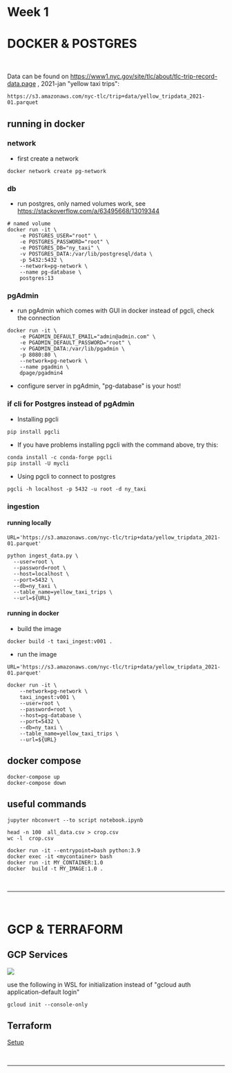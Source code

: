# Week 1

# DOCKER & POSTGRES
<br>

Data can be found on https://www1.nyc.gov/site/tlc/about/tlc-trip-record-data.page , 2021-jan "yellow taxi trips":
```
https://s3.amazonaws.com/nyc-tlc/trip+data/yellow_tripdata_2021-01.parquet
```

## running in docker
### network
- first create a network
```
docker network create pg-network
```

### db
- run postgres, only named volumes work, see https://stackoverflow.com/a/63495668/13019344
```
# named volume
docker run -it \
    -e POSTGRES_USER="root" \
    -e POSTGRES_PASSWORD="root" \
    -e POSTGRES_DB="ny_taxi" \
    -v POSTGRES_DATA:/var/lib/postgresql/data \
    -p 5432:5432 \
    --network=pg-network \
    --name pg-database \
    postgres:13
```    

### pgAdmin
- run pgAdmin which comes with GUI in docker instead of pgcli, check the connection 
```
docker run -it \
    -e PGADMIN_DEFAULT_EMAIL="admin@admin.com" \
    -e PGADMIN_DEFAULT_PASSWORD="root" \
    -v PGADMIN_DATA:/var/lib/pgadmin \
    -p 8080:80 \
    --network=pg-network \
    --name pgadmin \
    dpage/pgadmin4
```

- configure server in pgAdmin, "pg-database" is your host!

### if cli for Postgres instead of pgAdmin

- Installing pgcli
```
pip install pgcli
```
- If you have problems installing pgcli with the command above, try this:
```
conda install -c conda-forge pgcli
pip install -U mycli
```
- Using pgcli to connect to postgres
```
pgcli -h localhost -p 5432 -u root -d ny_taxi
```

### ingestion 

#### running locally
```
URL='https://s3.amazonaws.com/nyc-tlc/trip+data/yellow_tripdata_2021-01.parquet'

python ingest_data.py \
  --user=root \
  --password=root \
  --host=localhost \
  --port=5432 \
  --db=ny_taxi \
  --table_name=yellow_taxi_trips \
  --url=${URL}
```

#### running in docker

- build the image
```
docker build -t taxi_ingest:v001 .
```

- run the image
```
URL='https://s3.amazonaws.com/nyc-tlc/trip+data/yellow_tripdata_2021-01.parquet'

docker run -it \
    --network=pg-network \
    taxi_ingest:v001 \
    --user=root \
    --password=root \
    --host=pg-database \
    --port=5432 \
    --db=ny_taxi \
    --table_name=yellow_taxi_trips \
    --url=${URL}
```

## docker compose
```
docker-compose up
docker-compose down
```


## useful commands
```
jupyter nbconvert --to script notebook.ipynb
```

```
head -n 100  all_data.csv > crop.csv
wc -l  crop.csv
```

```
docker run -it --entrypoint=bash python:3.9
docker exec -it <mycontainer> bash
docker run -it MY_CONTAINER:1.0
docker  build -t MY_IMAGE:1.0 .
```

<br>
<hr>
<br>

# GCP & TERRAFORM

## GCP Services
<img src="https://static.packt-cdn.com/products/9781788837675/graphics/assets/23d1d5bf-3655-464e-964c-96be3a490893.png">

use the following in WSL for initialization instead of "gcloud auth application-default login"
```
gcloud init --console-only
```

## Terraform
<a href="https://github.com/DataTalksClub/data-engineering-zoomcamp/tree/main/week_1_basics_n_setup/1_terraform_gcp"> Setup</a>

<br>
<hr>
<br>